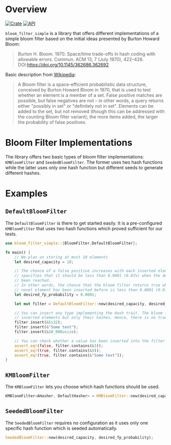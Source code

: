 # Overview

[![Crate](https://img.shields.io/crates/v/bloom_filter_simple.svg)](https://crates.io/crates/bloom_filter_simple)
[![API](https://docs.rs/bloom_filter_simple/badge.svg)](https://docs.rs/bloom_filter_simple)

`bloom_filter_simple` is a library that offers different implementations of a simple bloom filter based
on the initial ideas presented by Burton Howard Bloom:
> Burton H. Bloom. 1970. Space/time trade-offs in hash coding with allowable errors. Commun.
ACM 13, 7 (July 1970), 422–426. DOI:https://doi.org/10.1145/362686.362692

Basic description from [Wikipedia](https://en.wikipedia.org/wiki/Bloom_filter):

> A Bloom filter is a space-efficient probabilistic data structure, conceived by Burton Howard
Bloom in 1970, that is used to test whether an element is a member of a set. False positive
matches are possible, but false negatives are not – in other words, a query returns either
"possibly in set" or "definitely not in set". Elements can be added to the set, but not removed
(though this can be addressed with the counting Bloom filter variant); the more items added, the
larger the probability of false positives.

# Bloom Filter Implementations

The library offers two basic types of bloom filter implementations: `KMBloomFilter` and `SeededBloomFilter`. The former uses two hash functions while the latter uses only one hash function but different seeds to generate different hashes.

# Examples

## `DefaultBloomFilter`

The `DefaultBloomFilter` is there to get started easily. It is a pre-configured `KMBloomFilter` that uses two hash functions which proved sufficient for our tests.

```rust
use bloom_filter_simple::{BloomFilter,DefaultBloomFilter};

fn main() {
    // We plan on storing at most 10 elements
    let desired_capacity = 10;

    // The chance of a false positive increases with each inserted element. This parameter
    // specifies that it should be less than 0.0001 (0.01%) when the desired capacity has
    // been reached.
    // In other words, the chance that the bloom filter returns true when checking whether a
    // novel element has been inserted before is less than 0.0001 (0.01%).
    let desired_fp_probability = 0.0001;

    let mut filter = DefaultBloomFilter::new(desired_capacity, desired_fp_probability);

    // You can insert any type implementing the Hash trait. The bloom filter does not store the
    // inserted elements but only their hashes. Hence, there is no transfer of ownership required.
    filter.insert(&5i32);
    filter.insert(&"Some text");
    filter.insert(&10_000usize);

    // You can check whether a value has been inserted into the filter before.
    assert_eq!(false, filter.contains(&3));
    assert_eq!(true, filter.contains(&5));
    assert_eq!(true, filter.contains(&"Some text"));
}
```

## `KMBloomFilter`

The `KMBloomFilter` lets you choose which hash functions should be used.

```rust
KMBloomFilter<AHasher, DefaultHasher> = KMBloomFilter::new(desired_capacity, desired_fp_probability);
```

## `SeededBloomFilter`

The `SeededBloomFilter` requires no configuration as it uses only one specific hash function which is seeded automatically.

```rust
SeededBloomFilter::new(desired_capacity, desired_fp_probability);
```